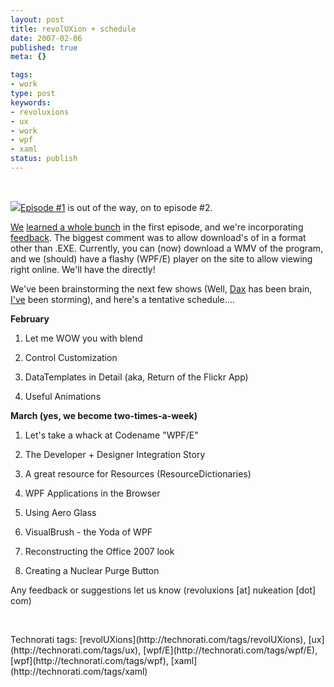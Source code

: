 ```yaml
---
layout: post
title: revolUXion + schedule
date: 2007-02-06
published: true
meta: {}

tags:
- work
type: post
keywords:
- revoluxions
- ux
- work
- wpf
- xaml
status: publish
---
```



 



[![](http://ux.nukeation.com/slices/revoluxions_white.jpg)Episode #1](http://ux.nukeation.com/ "revolUXions") is out of the way, on to episode #2.



[We](http://www.nukeation.net/) [learned a whole bunch](http://www.nukeation.net/2007/02/06/revolUXions+Update++Schedule.aspx) in the first episode, and we're incorporating [feedback](http://blog.digitalbackcountry.com/?p=650). The biggest comment was to allow download's of in a format other than .EXE. Currently, you can (now) download a WMV of the program, and we (should) have a flashy (WPF/E) player on the site to allow viewing right online. We'll have the directly!



We've been brainstorming the next few shows (Well, [Dax](http://www.nukeation.net/) has been brain, [I've](http://blog.andyeick.com/) been storming), and here's a tentative schedule….



**February**

1. Let me WOW you with blend

2. Control Customization

3. DataTemplates in Detail (aka, Return of the Flickr App)

4. Useful Animations



**March (yes, we become two-times-a-week)**

1. Let&#039;s take a whack at Codename "WPF/E"

2. The Developer + Designer Integration Story

3. A great resource for Resources (ResourceDictionaries)

4. WPF Applications in the Browser

5. Using Aero Glass

6. VisualBrush - the Yoda of WPF

7. Reconstructing the Office 2007 look

8. Creating a Nuclear Purge Button <br />



Any feedback or suggestions let us know (revoluxions [at] nukeation [dot] com)



 

<div class="wlWriterSmartContent" style="margin: 0px;padding: 0px">Technorati tags: [revolUXions](http://technorati.com/tags/revolUXions), [ux](http://technorati.com/tags/ux), [wpf/E](http://technorati.com/tags/wpf/E), [wpf](http://technorati.com/tags/wpf), [xaml](http://technorati.com/tags/xaml)</div>
